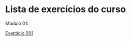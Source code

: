 # Lista de exercícios do curso

Módulo 01:

<a href="https://iagopellegrino.github.io/html-css/modulo01/exercicios/ex001/index.html">Exercício 001</a>
